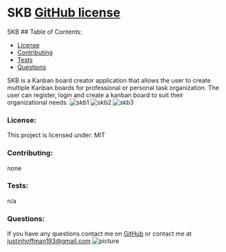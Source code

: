 # SKB [GitHub license](https://img.shields.io/github/license/Naereen/StrapDown.js.svg)
 SKB ## Table of Contents:
* [License](#license)
* [Contributing](#contributing)
* [Tests](#tests)
* [Questions](#questions)

SKB is a Kanban board creator application that allows the user to create multiple Kanban boards for professional or personal task organization. The user can register, login and create a kanban board to suit their organizational needs. 
![skb1](https://user-images.githubusercontent.com/78002356/131455906-98a900f6-5c02-4780-b344-9a5f338b9137.JPG)
![skb2](https://user-images.githubusercontent.com/78002356/131455911-bad10a77-9bc3-47f9-8df2-ec8bbbd2004d.JPG)
![skb3](https://user-images.githubusercontent.com/78002356/131455912-72fd7a5f-7252-411e-84f5-c60ed88bc8d2.JPG)

### License:
This project is licensed under:
MIT
### Contributing:
none
### Tests:
n/a
### Questions:
If you have any questions contact me on [GitHub](https://github.com/shiromajh) or contact 
me at justinhoffman193@gmail.com
![picture](https://github.com/shiromajh.png?size=80)
    
 


